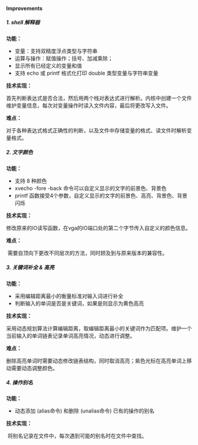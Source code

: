 #### Improvements

##### 1. shell 解释器

**功能：**

* 变量：支持双精度浮点类型与字符串
* 运算与操作：赋值操作；括号、加减乘除；
* 显示所有已经定义的变量和值
* 支持 echo 或 printf 格式化打印 double 类型变量与字符串变量

**技术实现：**

​	首先判断表达式是否合法，然后用两个栈对表达式进行解析。内核中创建一个文件维护变量信息，每次对变量操作时读入文件内容，最后将更改写入文件。

**难点：**

​	对于各种表达式格式正确性的判断，以及文件中存储变量的格式、读文件时解析变量格式。



##### 2. 文字颜色

**功能：**

* 支持 8 种颜色
* xvecho -fore -back 命令可以自定义显示的文字的前景色、背景色
* printf 函数接受4个参数，自定义显示的文字的前景色、高亮、背景色、背景闪烁

**技术实现：**

​	修改原来的IO读写函数，在vga的IO端口处的第二个字节传入自定义的颜色信息。

**难点：**

​	需要自顶向下更改不同层次的方法，同时顾及到与原来版本的兼容性。



##### 3. 关键词补全 & 高亮

**功能：**

* 采用编辑距离最小的衡量标准对输入词进行补全
* 判断输入的单词是否是关键词，如果是则显示为黄色高亮

**技术实现：**

​	采用动态规划算法计算编辑距离，取编辑距离最小的关键词作为匹配项。维护一个当前输入的单词链表记录单词高亮情况，动态进行调整。

**难点：**

​	删除高亮单词时需要动态修改链表结构，同时取消高亮；紫色光标在高亮单词上移动需要动态调整颜色。



##### 4. 操作别名

**功能：**

* 动态添加 (alias命令) 和删除 (unalias命令) 已有的操作的别名

**技术实现：**

​	将别名记录在文件中，每次遇到可能的别名时在文件中查找。
